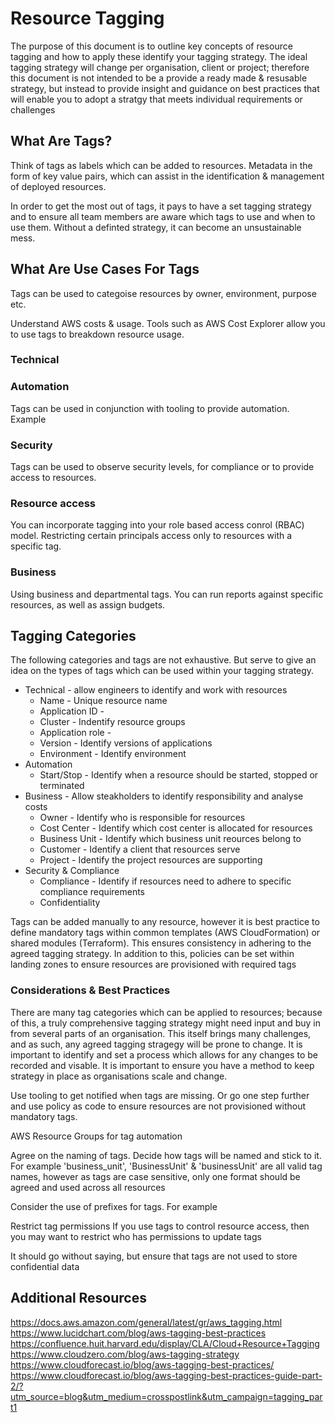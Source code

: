 # Resource Tagging

The purpose of this document is to outline key concepts of resource tagging and how to apply these identify your tagging strategy. 
The ideal tagging strategy will change per organisation, client or project; therefore this document is not intended to be a provide a ready made & resusable strategy, but instead to provide insight and guidance on best practices that will enable you to adopt a stratgy that meets individual requirements or challenges


## What Are Tags?
Think of tags as labels which can be added to resources. Metadata in the form of key value pairs, which can assist in the identification & management of deployed resources.

In order to get the most out of tags, it pays to have a set tagging strategy and to ensure all team members are aware which tags to use and when to use them. 
Without a definted strategy, it can become an unsustainable mess.

## What Are Use Cases For Tags
Tags can be used to categoise resources by owner, environment, purpose etc. 

Understand AWS costs & usage. Tools such as AWS Cost Explorer allow you to use tags to breakdown resource usage.
### Technical

### Automation
Tags can be used in conjunction with tooling to provide automation. 
Example

### Security
Tags can be used to observe security levels, for compliance or to provide access to resources.

### Resource access
You can incorporate tagging into your role based access conrol (RBAC) model. Restricting certain principals access only to resources with a specific tag.

### Business
Using business and departmental tags. You can run reports against specific resources, as well as assign budgets.

## Tagging Categories
The following categories and tags are not exhaustive. But serve to give an idea on the types of tags which can be used within your tagging strategy. 
- Technical - allow engineers to identify and work with resources
  - Name - Unique resource name
  - Application ID - 
  - Cluster - Indentify resource groups
  - Application role - 
  - Version - Identify versions of applications
  - Environment - Identify environment
- Automation
  - Start/Stop - Identify when a resource should be started, stopped or terminated
- Business - Allow steakholders to identify responsibility and analyse costs 
  - Owner - Identify who is responsible for resources
  - Cost Center - Identify which cost center is allocated for resources
  - Business Unit - Identify which business unit reources belong to
  - Customer - Identify a client that resources serve
  - Project - Identify the project resources are supporting
- Security & Compliance
  - Compliance - Identify if resources need to adhere to specific compliance requirements
  - Confidentiality


Tags can be added manually to any resource, however it is best practice to define mandatory tags within common templates (AWS CloudFormation) or shared modules (Terraform). This ensures consistency in adhering to the agreed tagging strategy.
In addition to this, policies can be set within landing zones to ensure resources are provisioned with required tags


### Considerations & Best Practices
There are many tag categories which can be applied to resources; because of this, a truly comprehensive tagging strategy might need input and buy in from several parts of an organisation. This itself brings many challenges, and as such, any agreed tagging stragegy will be prone to change. It is important to identify and set a process which allows for any changes to be recorded and visable. It is important to ensure you have a method to keep strategy in place as organisations scale and change.

Use tooling to get notified when tags are missing. Or go one step further and use policy as code to ensure resources are not provisioned without mandatory tags.

AWS Resource Groups for tag automation

Agree on the naming of tags. Decide how tags will be named and stick to it. For example 'business_unit', 'BusinessUnit' & 'businessUnit' are all valid tag names, however as tags are case sensitive, only one format should be agreed and used across all resources

Consider the use of prefixes for tags. For example

Restrict tag permissions
If you use tags to control resource access, then you may want to restrict who has permissions to update tags

It should go without saying, but ensure that tags are not used to store confidential data

## Additional Resources
https://docs.aws.amazon.com/general/latest/gr/aws_tagging.html
https://www.lucidchart.com/blog/aws-tagging-best-practices
https://confluence.huit.harvard.edu/display/CLA/Cloud+Resource+Tagging
https://www.cloudzero.com/blog/aws-tagging-strategy
https://www.cloudforecast.io/blog/aws-tagging-best-practices/
https://www.cloudforecast.io/blog/aws-tagging-best-practices-guide-part-2/?utm_source=blog&utm_medium=crosspostlink&utm_campaign=tagging_part1
